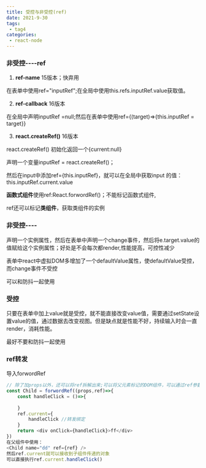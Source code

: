 ```yaml
---
title: 受控与非受控(ref)
date: 2021-9-30
tags:
 - tag4
categories: 
 - react-node
---
```


### 非受控----ref

1. **ref-name**  15版本；快弃用

在表单中使用ref="inputRef";在全局中使用this.refs.inputRef.value获取值。

2. **ref-callback**  16版本

在全局中声明inputRef =null;然后在表单中使用ref={(target)=>{this.inputRef = target}}

3. **react.createRef()**   16版本

react.createRef() 初始化返回一个{current:null}

声明一个变量inputRef = react.createRef()；

然后在input中添加ref={this.inputRef}，就可以在全局中获取input 的值：this.inputRef.current.value

**函数式组件**使用ref:React.forwordRef()；不能标记函数式组件,

ref还可以标记**类组件**，获取类组件的实例

### 非受控----

声明一个实例属性，然后在表单中声明一个change事件，然后将e.target.value的值赋给这个实例属性；好处是不会每次都render,性能提高，可控性减少

表单中react中虚拟DOM多增加了一个defaultValue属性，使defaultValue受控，而change事件不受控

可以和防抖一起使用

### 受控

只要在表单中加上value就是受控，就不能直接改变value值，需要通过setState设置value的值，通过数据去改变视图。但是缺点就是性能不好，持续输入时会一直render，消耗性能。

最好不要和防抖一起使用

### ref转发

导入forwordRef

```javascript
// 除了加props以外，还可以将ref拆解出来;可以将父元素标记的DOM组件，可以通过ref参数拆解出来,但是需要forwordRef包裹一下
const Child = forwordRef((props,ref)=>{
	const handleClick = ()=>{
        
    }
    ref.current={
        handleClick //转发绑定
    }
	return <div onClick={handleClick}>ff</div>
})
在父组件中使用：
<Child name="dd" ref={ref} />
然后ref.current就可以接收到子组件传递的对象
可以直接执行ref.current.handleClick()
```

